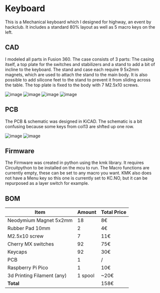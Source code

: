# Keyboard

This is a Mechanical keyboard which I designed for highway, an event by hackclub. It includes a standard 80% layout as well as 5 macro keys on the left.

## CAD
I modeled all parts in Fusion 360. The case consists of 3 parts: The casing itself, a top plate for the switches and stabilizers and a stand to add a bit of incline to the keyboard. The stand and case each require 9 5x2mm magnets, which are used to attach the stand to the main body. It is also possible to add silicone feet to the stand to prevent it from sliding across the table. The top plate is fixed to the body with 7 M2.5x10 screws.

![image](https://github.com/user-attachments/assets/4c5b50e1-e197-425b-a321-5df5b017ac8d)
![image](https://github.com/user-attachments/assets/2ce50790-c19f-4358-8761-7eab7cb244d8)
![image](https://github.com/user-attachments/assets/09a9d537-92cf-46b1-8555-03698aa71d8b)
![image](https://github.com/user-attachments/assets/6e9b3dd4-8d5f-457d-ae6b-6236d928ff65)

## PCB
The PCB & schematic was designed in KiCAD. The schematic is a bit confusing because some keys from col13 are shfted up one row.

![image](https://github.com/user-attachments/assets/0582f0b7-fe37-4078-ab03-c6fc5e5c43f2)
![image](https://github.com/user-attachments/assets/05275983-f0ca-41cb-a112-1fb1ae274621)

## Firmware
The Firmware was created in python using the kmk library. It requires Circuitpython to be installed on the mcu to run. The Macro functions are currently empty, these can be set to any macro you want. KMK also does not have a Menu key so this one is currently set to KC.NO, but it can be repurposed as a layer switch for example.

## BOM

| Item           | Amount         | Total Price    |
|----------------|----------------|----------------|
| Neodymium Magnet 5x2mm  | 18  | 8€  |
| Rubber Pad 10mm | 2  | 4€  |
| M2.5x10 screw  | 7  | 11€  |
| Cherry MX switches | 92 | 75€ |
| Keycaps | 92 | 30€ |
| PCB | 1 | / |
| Raspberry Pi Pico | 1 | 10€ |
| 3d Printing Filament (any) | 1 spool | ~20€ |
| **Total** | | 158€ |

